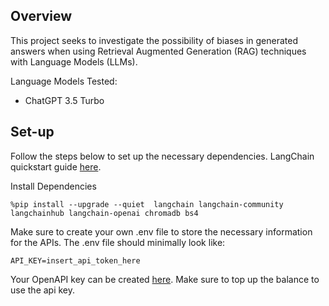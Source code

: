 ## Overview

This project seeks to investigate the possibility of biases in generated answers when using Retrieval Augmented Generation (RAG) techniques with Language Models (LLMs).

Language Models Tested:
- ChatGPT 3.5 Turbo

## Set-up

Follow the steps below to set up the necessary dependencies. LangChain quickstart guide [here](https://python.langchain.com/docs/use_cases/question_answering/quickstart).

Install Dependencies
```
%pip install --upgrade --quiet  langchain langchain-community langchainhub langchain-openai chromadb bs4
```

Make sure to create your own .env file to store the necessary information for the APIs. The .env file should minimally look like: 
```
API_KEY=insert_api_token_here
```
Your OpenAPI key can be created [here](https://platform.openai.com/api-keys). Make sure to top up the balance to use the api key. 
